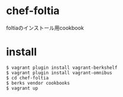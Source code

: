 # chef-foltia
  
foltiaのインストール用cookbook  
  
# install  
```
$ vagrant plugin install vagrant-berkshelf  
$ vagrant plugin install vagrant-omnibus
$ cd chef-foltia  
$ berks vendor cookbooks  
$ vagrant up  
```